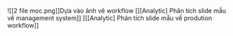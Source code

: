 ![[2 file moc.png]]Dựa vào ảnh vẽ workflow 
[[[Analytic] Phân tích slide mẫu về management system]]
[[[Analytic] Phân tích slide mẫu về prodution workflow]]


